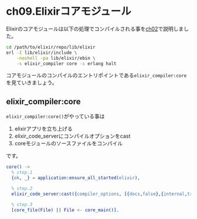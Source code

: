 ch09.Elixirコアモジュール
=========================

Elixirのコアモジュールは以下の処理でコンパイルされる事を[ch02](./ch02.md)で説明しました。

```bash
cd /path/to/elixir/repo/lib/elixir
erl -I lib/elixir/include \
    -noshell -pa lib/elixir/ebin \
    -s elixir_compiler core -s erlang halt
```

コアモジュールのコンパイルのエントリポイントである`elixir_compiler:core`を見ていきましょう。

elixir_compiler:core
--------------------

`elixir_compiler:core()`がやっている事は

1. elixirアプリを立ち上げる
2. elixir_code_serverにコンパイルオプションをcast
3. coreモジュールのソースファイルをコンパイル

です。

```erlang
core() ->
  % step.1
  {ok, _} = application:ensure_all_started(elixir),

  % step.2
  elixir_code_server:cast({compiler_options, [{docs,false},{internal,true}]}),

  % step.3
  [core_file(File) || File <- core_main()].
```
